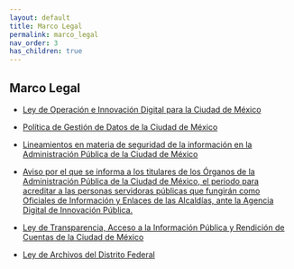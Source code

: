 ```yaml
---
layout: default
title: Marco Legal
permalink: marco_legal
nav_order: 3
has_children: true
---
```

## Marco Legal



-  <a target="_blank" href="http://www.paot.org.mx/centro/leyes/df/pdf/2020/LEY_OPERA_INNOVA_DIGITAL_CDMX_31_12_2018.pdf">Ley de Operación e Innovación Digital para la Ciudad de México</a> 

-  <a target="_blank" href="http://www3.contraloriadf.gob.mx/prontuario/index.php/normativas/Template/ver_mas/68319/42/1/0"> Política de Gestión de Datos de la Ciudad de México</a>  

- <a target="_blank" href=" https://data.consejeria.cdmx.gob.mx/portal_old/uploads/gacetas/70c180502c3d77070d7d4a3bee256993.pdf">Lineamientos en materia de seguridad de la información en la Administración Pública de la Ciudad de México</a>

- <a target="_blank" href=" http://data.consejeria.cdmx.gob.mx/portal_old/uploads/gacetas/35297f56e7b6c0db4aba623698da3bd8.pdf">Aviso por el que se informa a los titulares de los Órganos de la Administración Pública de la   Ciudad de México, el periodo para acreditar a las personas servidoras públicas que fungirán como Oficiales de Información y Enlaces de las Alcaldías, ante la Agencia Digital de Innovación Pública.  </a>

-  <a target="_blank" href="http://www3.contraloriadf.gob.mx/prontuario/index.php/normativas/Template/ver_mas/66709/31/1/0">Ley de Transparencia, Acceso a la Información Pública y Rendición de Cuentas de la Ciudad de México</a>

- <a target="_blank" href="http://www.data.consejeria.cdmx.gob.mx/images/leyes/leyes/LEY_DE_ARCHIVOS_PARA_EL_DISTRITO_FEDERAL1.pdf">Ley de Archivos del Distrito Federal</a> 

